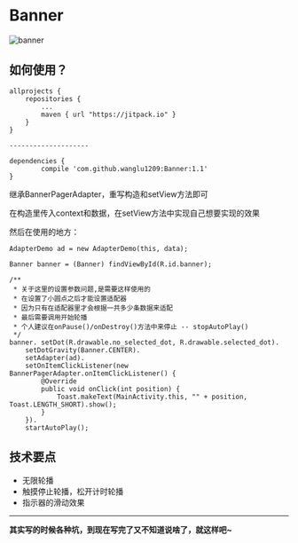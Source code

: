 # Banner

![banner](http://i1.piimg.com/567571/282c68fa5261a4aa.gif)

## 如何使用？

	allprojects {
		repositories {
			...
			maven { url "https://jitpack.io" }
		}
	}	
	
	--------------------
	
	dependencies {
	        compile 'com.github.wanglu1209:Banner:1.1'
	}
继承BannerPagerAdapter，重写构造和setView方法即可

在构造里传入context和数据，在setView方法中实现自己想要实现的效果

然后在使用的地方：

   	AdapterDemo ad = new AdapterDemo(this, data);
   	
    Banner banner = (Banner) findViewById(R.id.banner);

    /**
     * 关于这里的设置参数问题,是需要这样使用的
     * 在设置了小圆点之后才能设置适配器
     * 因为只有在适配器里才会根据一共多少条数据来适配
     * 最后需要调用开始轮播
     * 个人建议在onPause()/onDestroy()方法中来停止 -- stopAutoPlay()
     */
    banner. setDot(R.drawable.no_selected_dot, R.drawable.selected_dot).
        setDotGravity(Banner.CENTER).
        setAdapter(ad).
        setOnItemClickListener(new BannerPagerAdapter.onItemClickListener() {
            @Override
            public void onClick(int position) {
                Toast.makeText(MainActivity.this, "" + position, Toast.LENGTH_SHORT).show();
            }
        }).
        startAutoPlay();





## 技术要点

- 无限轮播
- 触摸停止轮播，松开计时轮播
- 指示器的滑动效果



---


**其实写的时候各种坑，到现在写完了又不知道说啥了，就这样吧~**
